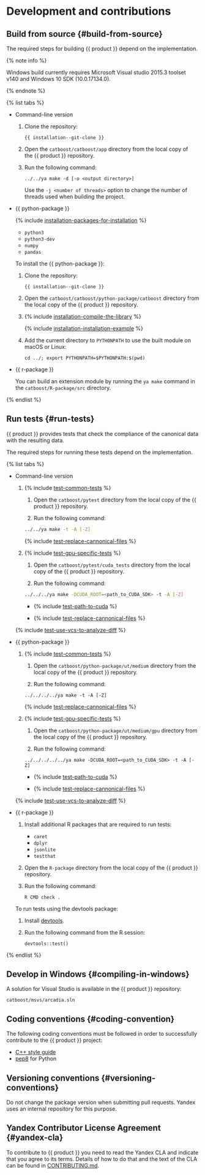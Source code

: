 # Development and contributions

## Build from source {#build-from-source}

The required steps for building {{ product }} depend on the implementation.

{% note info %}

Windows build currently requires Microsoft Visual studio 2015.3 toolset v140 and Windows 10 SDK (10.0.17134.0).

{% endnote %}

{% list tabs %}

- Command-line version

  1. Clone the repository:

      ```no-highlight
      {{ installation--git-clone }}
      ```

  1. Open the `catboost/catboost/app` directory from the local copy of the {{ product }} repository.

  1. Run the following command:
      ```no-highlight
      ../../ya make -d [-o <output directory>]
      ```

      Use the `-j <number of threads>` option to change the number of threads used when building the project.


- {{ python-package }}

  {% include [installation-packages-for-installation](../_includes/work_src/reusage/packages-for-installation.md) %}


    - `python3`
    - `python3-dev`
    - `numpy`
    - `pandas`

    To install the {{ python-package }}:

    1. Clone the repository:

        ```no-highlight
        {{ installation--git-clone }}
        ```

    1. Open the `catboost/catboost/python-package/catboost` directory from the local copy of the {{ product }} repository.

    1. {% include [installation-compile-the-library](../_includes/work_src/reusage-code-examples/compile-the-library.md) %}

        {% include [installation-installation-example](../_includes/work_src/reusage-code-examples/installation-example.md) %}

    1. Add the current directory to `PYTHONPATH` to use the built module on macOS or Linux:
        ```
        cd ../; export PYTHONPATH=$PYTHONPATH:$(pwd)
        ```

- {{ r-package }}

    You can build an extension module by running the `ya make` command in the `catboost/R-package/src` directory.

{% endlist %}


## Run tests {#run-tests}

{{ product }} provides tests that check the compliance of the canonical data with the resulting data.

The required steps for running these tests depend on the implementation.

{% list tabs %}

- Command-line version

    1. {% include [test-common-tests](../_includes/work_src/reusage-installation/common-tests.md) %}

        1. Open the `catboost/pytest` directory from the local copy of the {{ product }} repository.

        1. Run the following command:
        ```bash
        ../../ya make -t -A [-Z]
        ```

        {% include [test-replace-cannonical-files](../_includes/work_src/reusage-installation/replace-cannonical-files.md) %}

    1. {% include [test-gpu-specific-tests](../_includes/work_src/reusage-installation/gpu-specific-tests.md) %}

        1. Open the `catboost/pytest/cuda_tests` directory from the local copy of the {{ product }} repository.

        1. Run the following command:

        ```bash
        ../../../ya make -DCUDA_ROOT=<path_to_CUDA_SDK> -t -A [-Z]
        ```

        - {% include [test-path-to-cuda](../_includes/work_src/reusage-installation/path-to-cuda.md) %}

        - {% include [test-replace-cannonical-files](../_includes/work_src/reusage-installation/replace-cannonical-files.md) %}

    {% include [test-use-vcs-to-analyze-diff](../_includes/work_src/reusage-installation/use-vcs-to-analyze-diff.md) %}


- {{ python-package }}

    1. {% include [test-common-tests](../_includes/work_src/reusage-installation/common-tests.md) %}

        1. Open the `catboost/python-package/ut/medium` directory from the local copy of the {{ product }} repository.

        1. Run the following command:
        ```no-highlight
        ../../../../ya make -t -A [-Z]
        ```

        {% include [test-replace-cannonical-files](../_includes/work_src/reusage-installation/replace-cannonical-files.md) %}

    1. {% include [test-gpu-specific-tests](../_includes/work_src/reusage-installation/gpu-specific-tests.md) %}

        1. Open the `catboost/python-package/ut/medium/gpu` directory from the local copy of the {{ product }} repository.

        1. Run the following command:
        ```
        ../../../../../ya make -DCUDA_ROOT=<path_to_CUDA_SDK> -t -A [-Z]
        ```

        - {% include [test-path-to-cuda](../_includes/work_src/reusage-installation/path-to-cuda.md) %}

        - {% include [test-replace-cannonical-files](../_includes/work_src/reusage-installation/replace-cannonical-files.md) %}

    {% include [test-use-vcs-to-analyze-diff](../_includes/work_src/reusage-installation/use-vcs-to-analyze-diff.md) %}

- {{ r-package }}

    1. Install additional R packages that are required to run tests:
        - `caret`
        - `dplyr`
        - `jsonlite`
        - `testthat`

    1. Open the `R-package` directory from the local copy of the {{ product }} repository.

    1. Run the following command:

        ```
        R CMD check .
        ```


    To run tests using the devtools package:

    1. Install [devtools](https://github.com/hadley/devtools).
    1. Run the following command from the R session:

        ```
        devtools::test()
        ```

{% endlist %}


## Develop in Windows {#compiling-in-windows}

A solution for Visual Studio is available in the {{ product }} repository:

```
catboost/msvs/arcadia.sln
```


## Coding conventions {#coding-convention}

The following coding conventions must be followed in order to successfully contribute to the {{ product }} project:
- [C++ style guide](https://github.com/catboost/catboost/blob/master/CPP_STYLE_GUIDE.md)
- [pep8](https://www.python.org/dev/peps/pep-0008/) for Python


## Versioning conventions {#versioning-conventions}

Do not change the package version when submitting pull requests. Yandex uses an internal repository for this purpose.


## Yandex Contributor License Agreement {#yandex-cla}

To contribute to {{ product }} you need to read the Yandex CLA and indicate that you agree to its terms. Details of how to do that and the text of the CLA can be found in [CONTRIBUTING.md](https://github.com/catboost/catboost/blob/master/CONTRIBUTING.md).
